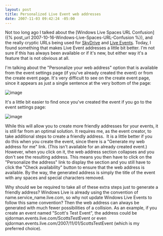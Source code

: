 ```yaml
---
layout: post
title: Personalized Live Event web addresses
date: 2007-11-03 09:42:24 -05:00
---
```


Not too long ago I talked about the [Windows Live Spaces URL Confusion]({% post_url 2007-10-16-Windows-Live-Spaces-URL-Confusion %}), and the really cryptic URLs being used for [SkyDrive](http://skydrive.live.com/) and [Live Events](http://events.live.com/). Today, I found something that makes Live Event addresses a little bit better. I'm not sure if this has always been available or if it's new, but either way it's a feature that is not obvious at all.

I'm talking about the "Personalize your web address" option that is available from the event settings page (if you've already created the event) or from the create event page. It's very difficult to see on the create event page, since it appears as just a single sentence at the very bottom of the page:

![image](http://gwb.blob.core.windows.net/sdorman/WindowsLiveWriter/PersonalizedLiveEventwebaddresses_838F/image_5.png)

It's a little bit easier to find once you've created the event if you go to the event settings page:

![image](http://gwb.blob.core.windows.net/sdorman/WindowsLiveWriter/PersonalizedLiveEventwebaddresses_838F/image_6.png) 

While this will allow you to create more friendly addresses for your events, it is still far from an optimal solution. It requires me, as the event creator, to take additional steps to create a friendly address.  It is a little better if you do this when you create the event, since there is a "Generate my web address for me" link. (This isn't available for an already created event.) However, when you click on it, the web address section collapses and you don't see the resulting address. This means you then have to click on the "Personalize the address" link to display the section and you still have to click the "Check availability" button to ensure that the web address is available. By the way, the generated address is simply the title of the event with any spaces and special characters removed.

Why should we be required to take all of these extra steps just to generate a friendly address? Windows Live is already using the convention of name.service_name.live.com, so why not update Windows Live Events to follow this same convention? Then the web address can always be generated with much fewer possibilities of a collision. As an example, if you create an event named "Scott's Test Event", the address could be sjdorman.events.live.com/ScottsTestEvent or even sjdorman.events.live.com/2007/11/01/ScottsTestEvent (which is my preferred choice).
